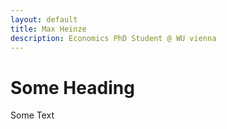 ```yaml
---
layout: default
title: Max Heinze
description: Economics PhD Student @ WU vienna
---
```


# Some Heading

Some Text
